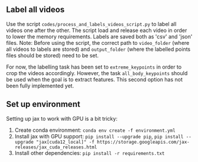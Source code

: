 ## Label all videos
Use the script `codes/process_and_labels_videos_script.py` to label all videos one after the other. The script load and release each video in order to lower the memory requirements. Labels are saved both as 'csv' and 'json' files. 
Note: Before using the script, the correct path to `video_folder` (where all videos to labels are stored) and `output_folder` (where the labelled points files should be stored) need to be set.

For now, the labelling task has been set to `extreme_keypoints` in order to crop the videos accordingly. However, the task `all_body_keypoints` should be used when the goal is to extract features. This second option has not been fully implemented yet.

## Set up environment
Setting up jax to work with GPU is a bit tricky:
1. Create conda environment: `conda env create -f environment.yml`
2. Install jax with GPU support: `pip install --upgrade pip`, `pip install --upgrade "jax[cuda12_local]" -f https://storage.googleapis.com/jax-releases/jax_cuda_releases.html`
3. Install other dependencies: `pip install -r requirements.txt`